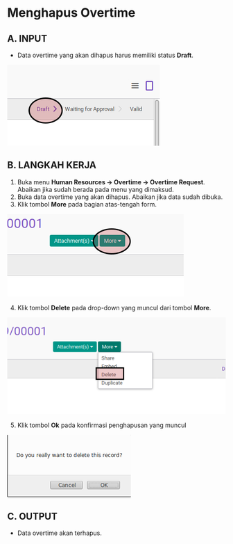 # Menghapus Overtime

## A. INPUT

* Data overtime yang akan dihapus harus memiliki status **Draft**.

![](../../img/overtime/status-draft.png)

## B. LANGKAH KERJA

1. Buka menu **Human Resources -> Overtime -> Overtime Request**. Abaikan jika sudah berada pada menu yang dimaksud.
2. Buka data overtime yang akan dihapus. Abaikan jika data sudah dibuka.
3. Klik tombol **More** pada bagian atas-tengah form.

![](../../img/overtime/tombol-more.png)

4. Klik tombol **Delete** pada drop-down yang muncul dari tombol **More**.

![](../../img/overtime/tombol-more-hapus.png)

5. Klik tombol **Ok** pada konfirmasi penghapusan yang muncul

![](../../img/overtime/tombol-ok-hapus.png)

## C. OUTPUT

* Data overtime akan terhapus.
